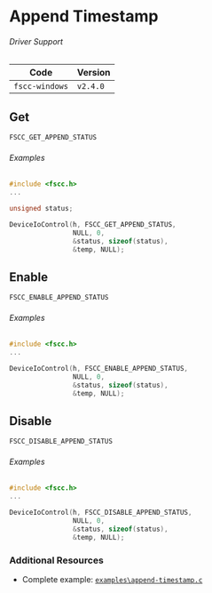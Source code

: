 # Append Timestamp

###### Driver Support
| Code           | Version
| -------------- | --------
| `fscc-windows` | `v2.4.0` 


## Get
```c
FSCC_GET_APPEND_STATUS
```

###### Examples
```c
#include <fscc.h>
...

unsigned status;

DeviceIoControl(h, FSCC_GET_APPEND_STATUS, 
                NULL, 0, 
                &status, sizeof(status), 
                &temp, NULL);
```


## Enable
```c
FSCC_ENABLE_APPEND_STATUS
```

###### Examples
```c
#include <fscc.h>
...

DeviceIoControl(h, FSCC_ENABLE_APPEND_STATUS, 
                NULL, 0, 
                &status, sizeof(status), 
                &temp, NULL);
```


## Disable
```c
FSCC_DISABLE_APPEND_STATUS
```

###### Examples
```c
#include <fscc.h>
...

DeviceIoControl(h, FSCC_DISABLE_APPEND_STATUS, 
                NULL, 0, 
                &status, sizeof(status), 
                &temp, NULL);
```


### Additional Resources
- Complete example: [`examples\append-timestamp.c`](https://github.com/commtech/fscc-windows/blob/master/examples/append-timestamp.c)
